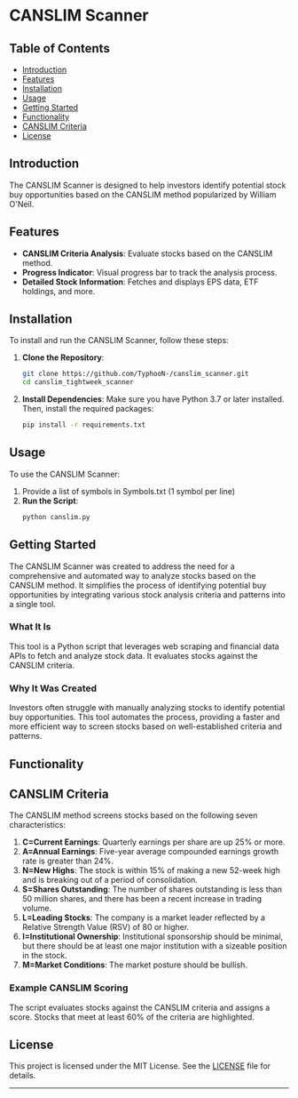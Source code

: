 # CANSLIM Scanner

## Table of Contents
- [Introduction](#introduction)
- [Features](#features)
- [Installation](#installation)
- [Usage](#usage)
- [Getting Started](#getting-started)
- [Functionality](#functionality)
- [CANSLIM Criteria](#canslim-criteria)
- [License](#license)

## Introduction
The CANSLIM Scanner is designed to help investors identify potential stock buy opportunities based on the CANSLIM method popularized by William O'Neil. 
## Features
- **CANSLIM Criteria Analysis**: Evaluate stocks based on the CANSLIM method.
- **Progress Indicator**: Visual progress bar to track the analysis process.
- **Detailed Stock Information**: Fetches and displays EPS data, ETF holdings, and more.

## Installation
To install and run the CANSLIM Scanner, follow these steps:

1. **Clone the Repository**:
    ```bash
    git clone https://github.com/TyphooN-/canslim_scanner.git
    cd canslim_tightweek_scanner
    ```

2. **Install Dependencies**:
    Make sure you have Python 3.7 or later installed. Then, install the required packages:
    ```bash
    pip install -r requirements.txt
    ```

## Usage
To use the CANSLIM Scanner:
1. Provide a list of symbols in Symbols.txt (1 symbol per line)
2. **Run the Script**:
    ```bash
    python canslim.py
    ```

## Getting Started
The CANSLIM Scanner was created to address the need for a comprehensive and automated way to analyze stocks based on the CANSLIM method. It simplifies the process of identifying potential buy opportunities by integrating various stock analysis criteria and patterns into a single tool.

### What It Is
This tool is a Python script that leverages web scraping and financial data APIs to fetch and analyze stock data. It evaluates stocks against the CANSLIM criteria.

### Why It Was Created
Investors often struggle with manually analyzing stocks to identify potential buy opportunities. This tool automates the process, providing a faster and more efficient way to screen stocks based on well-established criteria and patterns.

## Functionality

## CANSLIM Criteria
The CANSLIM method screens stocks based on the following seven characteristics:
1. **C=Current Earnings**: Quarterly earnings per share are up 25% or more.
2. **A=Annual Earnings**: Five-year average compounded earnings growth rate is greater than 24%.
3. **N=New Highs**: The stock is within 15% of making a new 52-week high and is breaking out of a period of consolidation.
4. **S=Shares Outstanding**: The number of shares outstanding is less than 50 million shares, and there has been a recent increase in trading volume.
5. **L=Leading Stocks**: The company is a market leader reflected by a Relative Strength Value (RSV) of 80 or higher.
6. **I=Institutional Ownership**: Institutional sponsorship should be minimal, but there should be at least one major institution with a sizeable position in the stock.
7. **M=Market Conditions**: The market posture should be bullish.

### Example CANSLIM Scoring
The script evaluates stocks against the CANSLIM criteria and assigns a score. Stocks that meet at least 60% of the criteria are highlighted.

## License
This project is licensed under the MIT License. See the [LICENSE](LICENSE) file for details.

---

